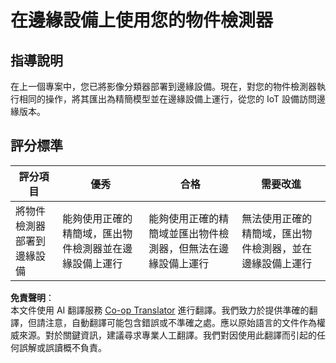 <!--
CO_OP_TRANSLATOR_METADATA:
{
  "original_hash": "3cf7783991ec0ee4f6041223924894c7",
  "translation_date": "2025-08-24T21:10:34+00:00",
  "source_file": "5-retail/lessons/2-check-stock-device/assignment.md",
  "language_code": "tw"
}
-->
# 在邊緣設備上使用您的物件檢測器

## 指導說明

在上一個專案中，您已將影像分類器部署到邊緣設備。現在，對您的物件檢測器執行相同的操作，將其匯出為精簡模型並在邊緣設備上運行，從您的 IoT 設備訪問邊緣版本。

## 評分標準

| 評分項目 | 優秀 | 合格 | 需要改進 |
| -------- | ---- | ---- | -------- |
| 將物件檢測器部署到邊緣設備 | 能夠使用正確的精簡域，匯出物件檢測器並在邊緣設備上運行 | 能夠使用正確的精簡域並匯出物件檢測器，但無法在邊緣設備上運行 | 無法使用正確的精簡域，匯出物件檢測器，並在邊緣設備上運行 |

**免責聲明**：  
本文件使用 AI 翻譯服務 [Co-op Translator](https://github.com/Azure/co-op-translator) 進行翻譯。我們致力於提供準確的翻譯，但請注意，自動翻譯可能包含錯誤或不準確之處。應以原始語言的文件作為權威來源。對於關鍵資訊，建議尋求專業人工翻譯。我們對因使用此翻譯而引起的任何誤解或誤讀概不負責。